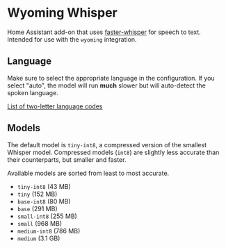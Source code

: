 # Wyoming Whisper

Home Assistant add-on that uses [faster-whisper](https://github.com/guillaumekln/faster-whisper/) for speech to text.
Intended for use with the `wyoming` integration.

## Language

Make sure to select the appropriate language in the configuration. If you select "auto", the model will run **much** slower but will auto-detect the spoken language.

[List of two-letter language codes](https://en.wikipedia.org/wiki/List_of_ISO_639-1_codes)


## Models

The default model is `tiny-int8`, a compressed version of the smallest Whisper model.
Compressed models (`int8`) are slightly less accurate than their counterparts, but smaller and faster.

Available models are sorted from least to most accurate.

* `tiny-int8` (43 MB)
* `tiny` (152 MB)
* `base-int8` (80 MB)
* `base` (291 MB)
* `small-int8` (255 MB)
* `small` (968 MB)
* `medium-int8` (786 MB)
* `medium` (3.1 GB)
